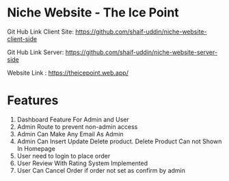 # Niche Website - The Ice Point

Git Hub Link Client Site: https://github.com/shaif-uddin/niche-website-client-side

Git Hub Link Server: https://github.com/shaif-uddin/niche-website-server-side

Website Link : https://theicepoint.web.app/

# Features

1. Dashboard Feature For Admin and User
2. Admin Route to prevent non-admin access
3. Admin Can Make Any Email As Admin
4. Admin Can Insert Update Delete product. Delete Product Can not Shown In Homepage
5. User need to login to place order
6. User Review With Rating System Implemented
7. User Can Cancel Order if order not set as confirm by admin
